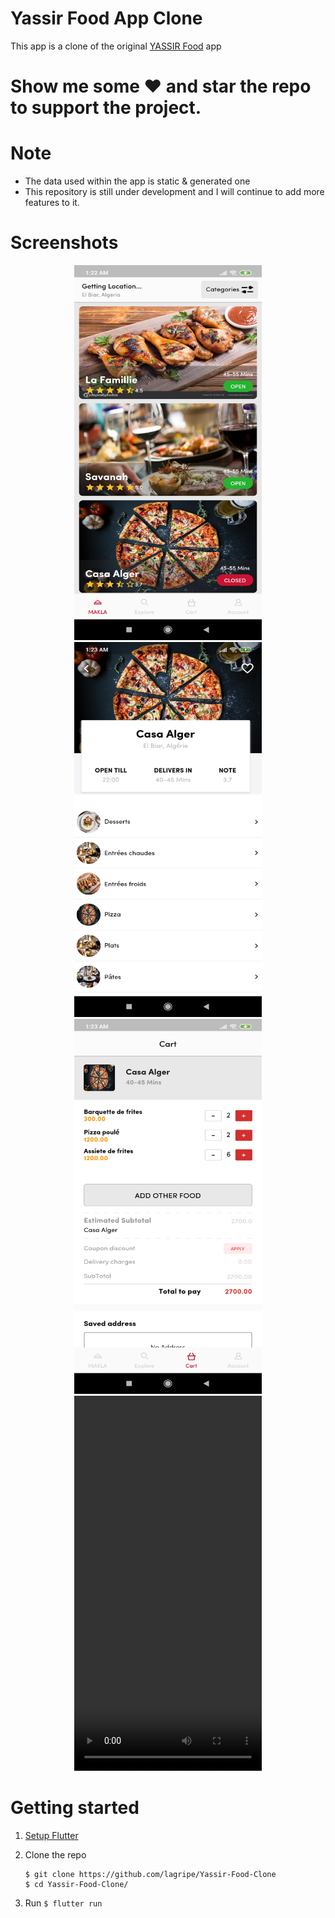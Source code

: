 # Yassir Food App Clone
This app is a clone of the original [YASSIR Food](https://play.google.com/store/apps/details?id=com.yatechnologies.yassirfoodclient&hl=en) app

# Show me some ❤️ and star the repo to support the project.

# Note
- The data used within the app is static & generated one
- This repository is still under development and I will continue to add more features to it.

# Screenshots

<p align="center">
<img src="screenshots/s1.jpg" width="300" height="600">
<img src="screenshots/s3.jpg" width="300" height="600">
<img src="screenshots/s2.jpg" width="300" height="600">
<video src="screenshots/demo.mp4" width="300" height="600" controls preload></video>
</p>

# Getting started

1. [Setup Flutter](https://flutter.dev/docs/get-started/install)

2. Clone the repo

    ```
    $ git clone https://github.com/lagripe/Yassir-Food-Clone
    $ cd Yassir-Food-Clone/
    ```
3. Run
        `$ flutter run`

